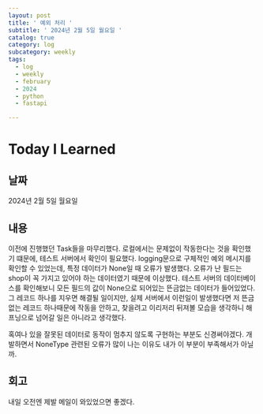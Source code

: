 ```yaml
---
layout: post
title: ' 예외 처리 '
subtitle: ' 2024년 2월 5일 월요일 '
catalog: true
category: log
subcategory: weekly
tags:
  - log
  - weekly
  - february
  - 2024
  - python
  - fastapi

---
```


# Today I Learned

## 날짜

2024년 2월 5일 월요일

## 내용

 이전에 진행했던 Task들을 마무리했다. 로컬에서는 문제없이 작동한다는 것을 확인했기 떄문에, 테스트 서버에서 확인이 필요했다. logging문으로 구체적인 예외 메시지를 확인할 수 있었는데, 특정 데이터가 None일 때 오류가 발생했다. 오류가 난 필드는 shop이 꼭 가지고 있어야 하는 데이터였기 때문에 이상했다. 테스트 서버의 데이터베이스를 확인해보니 모든 필드의 값이 None으로 되어있는 뜬금없는 데이터가 들어있었다. 그 레코드 하나를 지우면 해결될 일이지만, 실제 서버에서 이런일이 발생했다면 저 뜬금없는 레코드 하나때문에 작동을 안하고, 찾을려고 이리저리 뒤져볼 모습을 생각하니 해프닝으로 넘어갈 일은 아니라고 생각했다.

 혹여나 있을 잘못된 데이터로 동작이 멈추지 않도록 구현하는 부분도 신경써야겠다. 개발하면서 NoneType 관련된 오류가 많이 나는 이유도 내가 이 부분이 부족해서가 아닐까.

## 회고

 내일 오전엔 제발 메일이 와있었으면 좋겠다.
